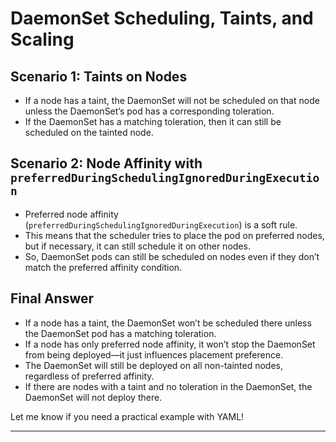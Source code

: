 
# DaemonSet Scheduling, Taints, and Scaling

## Scenario 1: Taints on Nodes

- If a node has a taint, the DaemonSet will not be scheduled on that node unless the DaemonSet’s pod has a corresponding toleration.
- If the DaemonSet has a matching toleration, then it can still be scheduled on the tainted node.

## Scenario 2: Node Affinity with `preferredDuringSchedulingIgnoredDuringExecution`

- Preferred node affinity (`preferredDuringSchedulingIgnoredDuringExecution`) is a soft rule.
- This means that the scheduler tries to place the pod on preferred nodes, but if necessary, it can still schedule it on other nodes.
- So, DaemonSet pods can still be scheduled on nodes even if they don’t match the preferred affinity condition.

## Final Answer

- If a node has a taint, the DaemonSet won’t be scheduled there unless the DaemonSet pod has a matching toleration.
- If a node has only preferred node affinity, it won’t stop the DaemonSet from being deployed—it just influences placement preference.
- The DaemonSet will still be deployed on all non-tainted nodes, regardless of preferred affinity.
- If there are nodes with a taint and no toleration in the DaemonSet, the DaemonSet will not deploy there.

Let me know if you need a practical example with YAML!

---

